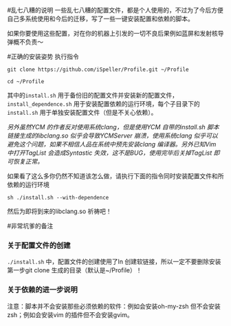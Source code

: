 #乱七八糟的说明
一些乱七八糟的配置文件，都是个人使用的，不过为了今后方便自己多系统使用和今后的迁移，写了一些一键安装配置和依赖的脚本。

如果你要使用这些配置，对在你的机器上引发的一切不良后果例如蓝屏和发射核导弹概不负责～

#正确的安装姿势
执行指令

`git clone https://github.com/iSpeller/Profile.git ~/Profile`

`cd ~/Profile`

其中的`install.sh` 用于备份旧的配置文件并安装新的配置文件，`install_dependence.sh` 用于安装配置依赖的运行环境，每个子目录下的`install.sh` 用于单独安装配置文件（但是不关心依赖）。

*另外虽然YCM 的作者反对使用系统clang，但是使用YCM 自带的install.sh 脚本链接生成的libclang.so 似乎会导致YCMServer 崩溃，使用系统clang 似乎可以避免这个问题，如果不相信人品在系统中预先安装clang 编译器。另外已知Vim 中打开TagList 会造成Syntastic 失效，这不是BUG，使用完毕后关掉TagList 即可恢复正常。*

如果看了这么多你仍然不知道该怎么做，请执行下面的指令同时安装配置文件和所依赖的运行环境

`sh ./install.sh --with-dependence`

然后为即将到来的libclang.so 祈祷吧！

#非常坑爹的备注
### 关于配置文件的创建
`./install.sh` 中，配置文件的创建使用了ln 创建软链接，所以一定不要删除安装第一步git clone 生成的目录（默认是~/Profile）！

### 关于依赖的进一步说明
注意：脚本并不会安装那些必须依赖的软件：例如会安装oh-my-zsh 但不会安装zsh；例如会安装vim 的插件但不会安装gvim。

